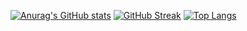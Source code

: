 [![Anurag's GitHub stats](https://github-readme-stats.vercel.app/api?username=sgayangi&count_private=true&hide=stars&show_icons=true&theme=dark)](https://github.com/anuraghazra/github-readme-stats)
[![GitHub Streak](https://github-readme-streak-stats.herokuapp.com/?user=sgayangi&theme=dark)](https://git.io/streak-stats)
[![Top Langs](https://github-readme-stats.vercel.app/api/top-langs/?username=sgayangi&langs_count=8&layout=compact&&theme=dark&hide=jupyter%20notebook,python)](https://github.com/anuraghazra/github-readme-stats)
